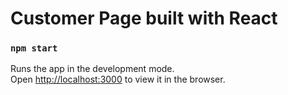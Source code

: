 # Customer Page built with React


### `npm start`

Runs the app in the development mode.\
Open [http://localhost:3000](http://localhost:3000) to view it in the browser.


